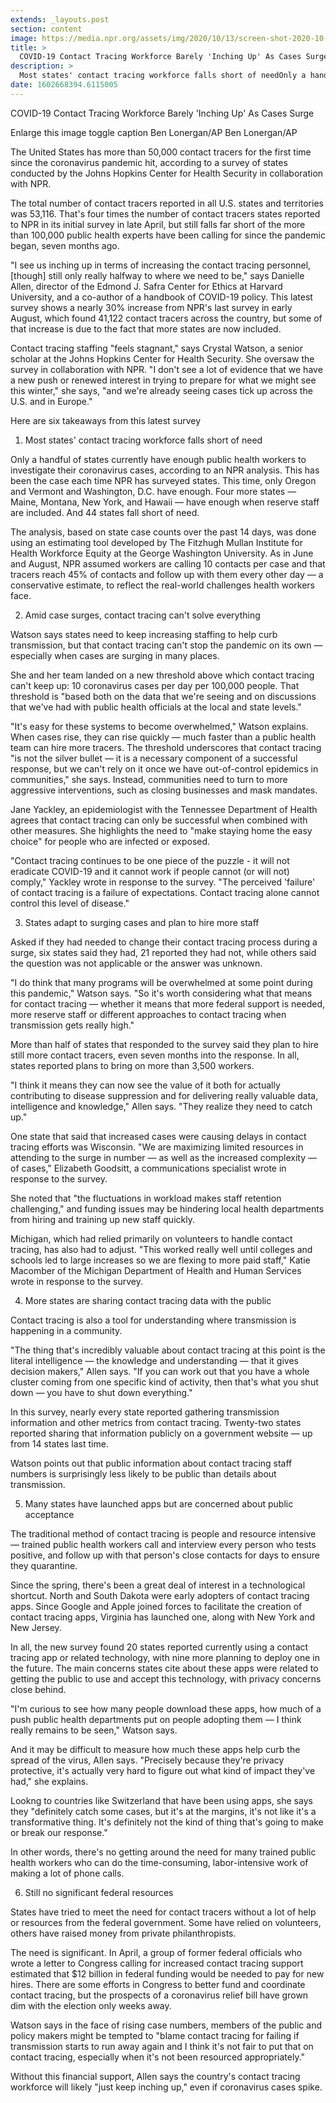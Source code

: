 ```yaml
--- 
extends: _layouts.post 
section: content 
image: https://media.npr.org/assets/img/2020/10/13/screen-shot-2020-10-13-at-6.02.14-pm_wide-9fe464d32b50d55f17ab553103907cc3ce1e60f8.png?s=1400 
title: > 
  COVID-19 Contact Tracing Workforce Barely 'Inching Up' As Cases Surge 
description: > 
  Most states' contact tracing workforce falls short of needOnly a handful of states currently have enough public health workers to investigate their coronavirus cases, according to an NPR analysis."So it's worth considering what that means for contact tracing — whether it means that more federal support is needed, more reserve staff or different approaches to contact tracing when transmission gets really high."Michigan, which had relied primarily on volunteers to handle contact tracing, has also had to adjust.More states are sharing contact tracing data with the publicContact tracing is also a tool for understanding where transmission is happening in a community.Without this financial support, Allen says the country's contact tracing workforce will likely "just keep inching up," even if coronavirus cases spike. 
date: 1602668394.6115005 
--- 
```

COVID-19 Contact Tracing Workforce Barely 'Inching Up' As Cases Surge

Enlarge this image toggle caption Ben Lonergan/AP Ben Lonergan/AP

The United States has more than 50,000 contact tracers for the first time since the coronavirus pandemic hit, according to a survey of states conducted by the Johns Hopkins Center for Health Security in collaboration with NPR.

The total number of contact tracers reported in all U.S. states and territories was 53,116. That's four times the number of contact tracers states reported to NPR in its initial survey in late April, but still falls far short of the more than 100,000 public health experts have been calling for since the pandemic began, seven months ago.

"I see us inching up in terms of increasing the contact tracing personnel, [though] still only really halfway to where we need to be," says Danielle Allen, director of the Edmond J. Safra Center for Ethics at Harvard University, and a co-author of a handbook of COVID-19 policy. This latest survey shows a nearly 30% increase from NPR's last survey in early August, which found 41,122 contact tracers across the country, but some of that increase is due to the fact that more states are now included.

Contact tracing staffing "feels stagnant," says Crystal Watson, a senior scholar at the Johns Hopkins Center for Health Security. She oversaw the survey in collaboration with NPR. "I don't see a lot of evidence that we have a new push or renewed interest in trying to prepare for what we might see this winter," she says, "and we're already seeing cases tick up across the U.S. and in Europe."

Here are six takeaways from this latest survey

1. Most states' contact tracing workforce falls short of need

Only a handful of states currently have enough public health workers to investigate their coronavirus cases, according to an NPR analysis. This has been the case each time NPR has surveyed states. This time, only Oregon and Vermont and Washington, D.C. have enough. Four more states — Maine, Montana, New York, and Hawaii — have enough when reserve staff are included. And 44 states fall short of need.

The analysis, based on state case counts over the past 14 days, was done using an estimating tool developed by The Fitzhugh Mullan Institute for Health Workforce Equity at the George Washington University. As in June and August, NPR assumed workers are calling 10 contacts per case and that tracers reach 45% of contacts and follow up with them every other day — a conservative estimate, to reflect the real-world challenges health workers face.

2. Amid case surges, contact tracing can't solve everything

Watson says states need to keep increasing staffing to help curb transmission, but that contact tracing can't stop the pandemic on its own — especially when cases are surging in many places.

She and her team landed on a new threshold above which contact tracing can't keep up: 10 coronavirus cases per day per 100,000 people. That threshold is "based both on the data that we're seeing and on discussions that we've had with public health officials at the local and state levels."

"It's easy for these systems to become overwhelmed," Watson explains. When cases rise, they can rise quickly — much faster than a public health team can hire more tracers. The threshold underscores that contact tracing "is not the silver bullet — it is a necessary component of a successful response, but we can't rely on it once we have out-of-control epidemics in communities," she says. Instead, communities need to turn to more aggressive interventions, such as closing businesses and mask mandates.

Jane Yackley, an epidemiologist with the Tennessee Department of Health agrees that contact tracing can only be successful when combined with other measures. She highlights the need to "make staying home the easy choice" for people who are infected or exposed.

"Contact tracing continues to be one piece of the puzzle - it will not eradicate COVID-19 and it cannot work if people cannot (or will not) comply," Yackley wrote in response to the survey. "The perceived 'failure' of contact tracing is a failure of expectations. Contact tracing alone cannot control this level of disease."

3. States adapt to surging cases and plan to hire more staff

Asked if they had needed to change their contact tracing process during a surge, six states said they had, 21 reported they had not, while others said the question was not applicable or the answer was unknown.

"I do think that many programs will be overwhelmed at some point during this pandemic," Watson says. "So it's worth considering what that means for contact tracing — whether it means that more federal support is needed, more reserve staff or different approaches to contact tracing when transmission gets really high."

More than half of states that responded to the survey said they plan to hire still more contact tracers, even seven months into the response. In all, states reported plans to bring on more than 3,500 workers.

"I think it means they can now see the value of it both for actually contributing to disease suppression and for delivering really valuable data, intelligence and knowledge," Allen says. "They realize they need to catch up."

One state that said that increased cases were causing delays in contact tracing efforts was Wisconsin. "We are maximizing limited resources in attending to the surge in number — as well as the increased complexity — of cases," Elizabeth Goodsitt, a communications specialist wrote in response to the survey.

She noted that "the fluctuations in workload makes staff retention challenging," and funding issues may be hindering local health departments from hiring and training up new staff quickly.

Michigan, which had relied primarily on volunteers to handle contact tracing, has also had to adjust. "This worked really well until colleges and schools led to large increases so we are flexing to more paid staff," Katie Macomber of the Michigan Department of Health and Human Services wrote in response to the survey.

4. More states are sharing contact tracing data with the public

Contact tracing is also a tool for understanding where transmission is happening in a community.

"The thing that's incredibly valuable about contact tracing at this point is the literal intelligence — the knowledge and understanding — that it gives decision makers," Allen says. "If you can work out that you have a whole cluster coming from one specific kind of activity, then that's what you shut down — you have to shut down everything."

In this survey, nearly every state reported gathering transmission information and other metrics from contact tracing. Twenty-two states reported sharing that information publicly on a government website — up from 14 states last time.

Watson points out that public information about contact tracing staff numbers is surprisingly less likely to be public than details about transmission.

5. Many states have launched apps but are concerned about public acceptance

The traditional method of contact tracing is people and resource intensive — trained public health workers call and interview every person who tests positive, and follow up with that person's close contacts for days to ensure they quarantine.

Since the spring, there's been a great deal of interest in a technological shortcut. North and South Dakota were early adopters of contact tracing apps. Since Google and Apple joined forces to facilitate the creation of contact tracing apps, Virginia has launched one, along with New York and New Jersey.

In all, the new survey found 20 states reported currently using a contact tracing app or related technology, with nine more planning to deploy one in the future. The main concerns states cite about these apps were related to getting the public to use and accept this technology, with privacy concerns close behind.

"I'm curious to see how many people download these apps, how much of a push public health departments put on people adopting them — I think really remains to be seen," Watson says.

And it may be difficult to measure how much these apps help curb the spread of the virus, Allen says. "Precisely because they're privacy protective, it's actually very hard to figure out what kind of impact they've had," she explains.

Lookng to countries like Switzerland that have been using apps, she says they "definitely catch some cases, but it's at the margins, it's not like it's a transformative thing. It's definitely not the kind of thing that's going to make or break our response."

In other words, there's no getting around the need for many trained public health workers who can do the time-consuming, labor-intensive work of making a lot of phone calls.

6. Still no significant federal resources

States have tried to meet the need for contact tracers without a lot of help or resources from the federal government. Some have relied on volunteers, others have raised money from private philanthropists.

The need is significant. In April, a group of former federal officials who wrote a letter to Congress calling for increased contact tracing support estimated that $12 billion in federal funding would be needed to pay for new hires. There are some efforts in Congress to better fund and coordinate contact tracing, but the prospects of a coronavirus relief bill have grown dim with the election only weeks away.

Watson says in the face of rising case numbers, members of the public and policy makers might be tempted to "blame contact tracing for failing if transmission starts to run away again and I think it's not fair to put that on contact tracing, especially when it's not been resourced appropriately."

Without this financial support, Allen says the country's contact tracing workforce will likely "just keep inching up," even if coronavirus cases spike.